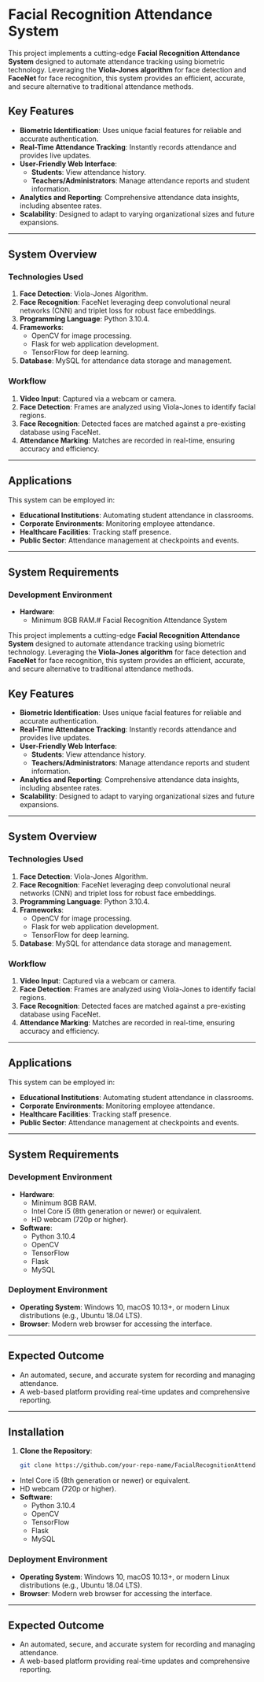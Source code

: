 # Facial Recognition Attendance System

This project implements a cutting-edge **Facial Recognition Attendance System** designed to automate attendance tracking using biometric technology. Leveraging the **Viola-Jones algorithm** for face detection and **FaceNet** for face recognition, this system provides an efficient, accurate, and secure alternative to traditional attendance methods.

## Key Features

- **Biometric Identification**: Uses unique facial features for reliable and accurate authentication.
- **Real-Time Attendance Tracking**: Instantly records attendance and provides live updates.
- **User-Friendly Web Interface**: 
  - **Students**: View attendance history.
  - **Teachers/Administrators**: Manage attendance reports and student information.
- **Analytics and Reporting**: Comprehensive attendance data insights, including absentee rates.
- **Scalability**: Designed to adapt to varying organizational sizes and future expansions.

---

## System Overview

### Technologies Used
1. **Face Detection**: Viola-Jones Algorithm.
2. **Face Recognition**: FaceNet leveraging deep convolutional neural networks (CNN) and triplet loss for robust face embeddings.
3. **Programming Language**: Python 3.10.4.
4. **Frameworks**: 
   - OpenCV for image processing.
   - Flask for web application development.
   - TensorFlow for deep learning.
5. **Database**: MySQL for attendance data storage and management.

### Workflow
1. **Video Input**: Captured via a webcam or camera.
2. **Face Detection**: Frames are analyzed using Viola-Jones to identify facial regions.
3. **Face Recognition**: Detected faces are matched against a pre-existing database using FaceNet.
4. **Attendance Marking**: Matches are recorded in real-time, ensuring accuracy and efficiency.

---

## Applications

This system can be employed in:
- **Educational Institutions**: Automating student attendance in classrooms.
- **Corporate Environments**: Monitoring employee attendance.
- **Healthcare Facilities**: Tracking staff presence.
- **Public Sector**: Attendance management at checkpoints and events.

---

## System Requirements

### Development Environment
- **Hardware**:
  - Minimum 8GB RAM.# Facial Recognition Attendance System

This project implements a cutting-edge **Facial Recognition Attendance System** designed to automate attendance tracking using biometric technology. Leveraging the **Viola-Jones algorithm** for face detection and **FaceNet** for face recognition, this system provides an efficient, accurate, and secure alternative to traditional attendance methods.

## Key Features

- **Biometric Identification**: Uses unique facial features for reliable and accurate authentication.
- **Real-Time Attendance Tracking**: Instantly records attendance and provides live updates.
- **User-Friendly Web Interface**: 
  - **Students**: View attendance history.
  - **Teachers/Administrators**: Manage attendance reports and student information.
- **Analytics and Reporting**: Comprehensive attendance data insights, including absentee rates.
- **Scalability**: Designed to adapt to varying organizational sizes and future expansions.

---

## System Overview

### Technologies Used
1. **Face Detection**: Viola-Jones Algorithm.
2. **Face Recognition**: FaceNet leveraging deep convolutional neural networks (CNN) and triplet loss for robust face embeddings.
3. **Programming Language**: Python 3.10.4.
4. **Frameworks**: 
   - OpenCV for image processing.
   - Flask for web application development.
   - TensorFlow for deep learning.
5. **Database**: MySQL for attendance data storage and management.

### Workflow
1. **Video Input**: Captured via a webcam or camera.
2. **Face Detection**: Frames are analyzed using Viola-Jones to identify facial regions.
3. **Face Recognition**: Detected faces are matched against a pre-existing database using FaceNet.
4. **Attendance Marking**: Matches are recorded in real-time, ensuring accuracy and efficiency.

---

## Applications

This system can be employed in:
- **Educational Institutions**: Automating student attendance in classrooms.
- **Corporate Environments**: Monitoring employee attendance.
- **Healthcare Facilities**: Tracking staff presence.
- **Public Sector**: Attendance management at checkpoints and events.

---

## System Requirements

### Development Environment
- **Hardware**:
  - Minimum 8GB RAM.
  - Intel Core i5 (8th generation or newer) or equivalent.
  - HD webcam (720p or higher).
- **Software**:
  - Python 3.10.4
  - OpenCV
  - TensorFlow
  - Flask
  - MySQL

### Deployment Environment
- **Operating System**: Windows 10, macOS 10.13+, or modern Linux distributions (e.g., Ubuntu 18.04 LTS).
- **Browser**: Modern web browser for accessing the interface.

---

## Expected Outcome

- An automated, secure, and accurate system for recording and managing attendance.
- A web-based platform providing real-time updates and comprehensive reporting.

---

## Installation

1. **Clone the Repository**:
   ```bash
   git clone https://github.com/your-repo-name/FacialRecognitionAttendance.git

  - Intel Core i5 (8th generation or newer) or equivalent.
  - HD webcam (720p or higher).
- **Software**:
  - Python 3.10.4
  - OpenCV
  - TensorFlow
  - Flask
  - MySQL

### Deployment Environment
- **Operating System**: Windows 10, macOS 10.13+, or modern Linux distributions (e.g., Ubuntu 18.04 LTS).
- **Browser**: Modern web browser for accessing the interface.

---

## Expected Outcome

- An automated, secure, and accurate system for recording and managing attendance.
- A web-based platform providing real-time updates and comprehensive reporting.


